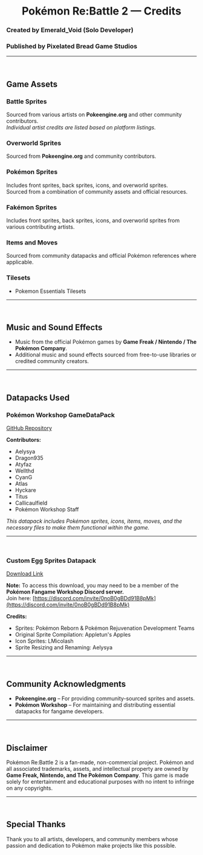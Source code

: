<h1 align="center">Pokémon Re:Battle 2 — Credits</h1>

### Created by **Emerald_Void** (Solo Developer)

### Published by **Pixelated Bread Game Studios**

---
<br>

## Game Assets

### Battle Sprites
Sourced from various artists on **Pokeengine.org** and other community contributors.  
*Individual artist credits are listed based on platform listings.*

### Overworld Sprites
Sourced from **Pokeengine.org** and community contributors.

### Pokémon Sprites
Includes front sprites, back sprites, icons, and overworld sprites.  
Sourced from a combination of community assets and official resources.

### Fakémon Sprites
Includes front sprites, back sprites, icons, and overworld sprites from various contributing artists.

### Items and Moves
Sourced from community datapacks and official Pokémon references where applicable.

### Tilesets
- Pokemon Essentials Tilesets

---
<br>

## Music and Sound Effects
- Music from the official Pokémon games by **Game Freak / Nintendo / The Pokémon Company**.
- Additional music and sound effects sourced from free-to-use libraries or credited community creators.

---
<br>

## Datapacks Used

### Pokémon Workshop GameDataPack  
[GitHub Repository](https://github.com/PokemonWorkshop/GameDataPacks/tree/gen-packs)  

**Contributors:**  
- Aelysya  
- Dragon935  
- Atyfaz  
- Wellthd  
- CyanG  
- Atlas  
- Hyckare  
- Titus  
- Callicaulfield  
- Pokémon Workshop Staff  

*This datapack includes Pokémon sprites, icons, items, moves, and the necessary files to make them functional within the game.*

---
<br>

### Custom Egg Sprites Datapack  
[Download Link](https://cdn.discordapp.com/attachments/1371254937991905391/1371254938407014500/Custom_egg_sprites.zip?ex=685fc5ee&is=685e746e&hm=7a46022f7cef8156c8349018a69139fe526de531d1168169a4942badeff224d6)  

**Note:** To access this download, you may need to be a member of the **Pokémon Fangame Workshop Discord server.**  
Join here: [https://discord.com/invite/0noB0gBDd91B8pMk](https://discord.com/invite/0noB0gBDd91B8pMk)  

**Credits:**  
- Sprites: Pokémon Reborn & Pokémon Rejuvenation Development Teams  
- Original Sprite Compilation: Appletun's Apples  
- Icon Sprites: LMicolash  
- Sprite Resizing and Renaming: Aelysya  


---
<br>

## Community Acknowledgments
- **Pokeengine.org** – For providing community-sourced sprites and assets.  
- **Pokémon Workshop** – For maintaining and distributing essential datapacks for fangame developers.

---
<br>

## Disclaimer
Pokémon Re:Battle 2 is a fan-made, non-commercial project. Pokémon and all associated trademarks, assets, and intellectual property are owned by **Game Freak, Nintendo, and The Pokémon Company**. This game is made solely for entertainment and educational purposes with no intent to infringe on any copyrights.

---
<br>

## Special Thanks
Thank you to all artists, developers, and community members whose passion and dedication to Pokémon make projects like this possible.
